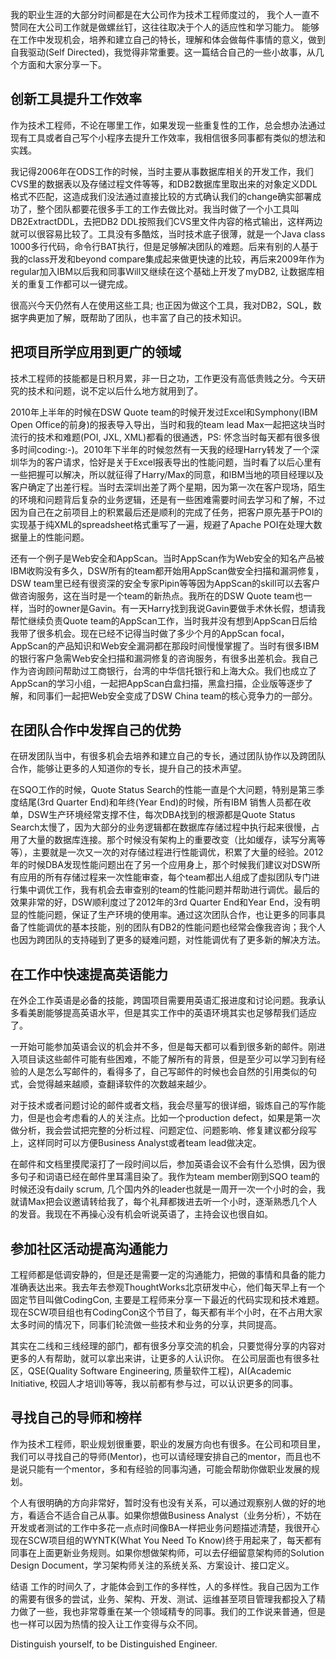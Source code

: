 我的职业生涯的大部分时间都是在大公司作为技术工程师度过的，
我个人一直不赞同在大公司工作就是做螺丝钉，这往往取决于个人的适应性和学习能力。
能够在工作中发现机会，培养和建立自己的特长，理解和体会做每件事情的意义，做到自我驱动(Self Directed)，我觉得非常重要。这一篇结合自己的一些小故事，从几个方面和大家分享一下。

## 创新工具提升工作效率
作为技术工程师，不论在哪里工作，如果发现一些重复性的工作，总会想办法通过现有工具或者自己写个小程序去提升工作效率，我相信很多同事都有类似的想法和实践。

我记得2006年在ODS工作的时候，当时主要从事数据库相关的开发工作，我们CVS里的数据表以及存储过程文件等等，和DB2数据库里取出来的对象定义DDL格式不匹配，这造成我们没法通过直接比较的方式确认我们的change确实部署成功了，整个团队都要花很多手工的工作去做比对。我当时做了一个小工具叫DB2ExtractDDL，去把DB2 DDL按照我们CVS里文件内容的格式输出，这样两边就可以很容易比较了。工具没有多酷炫，当时技术底子很薄，就是一个Java class 1000多行代码，命令行BAT执行，但是足够解决团队的难题。后来有别的人基于我的class开发和beyond compare集成起来做更快速的比较，再后来2009年作为regular加入IBM以后我和同事Will又继续在这个基础上开发了myDB2, 让数据库相关的重复工作都可以一键完成。

很高兴今天仍然有人在使用这些工具; 也正因为做这个工具，我对DB2，SQL，数据字典更加了解，既帮助了团队，也丰富了自己的技术知识。

## 把项目所学应用到更广的领域
技术工程师的技能都是日积月累，非一日之功，工作更没有高低贵贱之分。今天研究的技术和问题，说不定以后什么地方就用到了。

2010年上半年的时候在DSW Quote team的时候开发过Excel和Symphony(IBM Open Office的前身)的报表导入导出，当时和我的team lead Max一起把这块当时流行的技术和难题(POI, JXL, XML)都看的很通透，PS: 怀念当时每天都有很多很多时间coding:-)。2010年下半年的时候忽然有一天我的经理Harry转发了一个深圳华为的客户请求，恰好是关于Excel报表导出的性能问题，当时看了以后心里有一些把握可以解决，所以就征得了Harry/Max的同意，和IBM当地的项目经理以及客户确定了出差行程。当时去深圳出差了两个星期，因为第一次在客户现场，陌生的环境和问题背后复杂的业务逻辑，还是有一些困难需要时间去学习和了解，不过因为自己在之前项目上的积累最后还是顺利的完成了任务，把客户原先基于POI的实现基于纯XML的spreadsheet格式重写了一遍，规避了Apache POI在处理大数据量上的性能问题。

还有一个例子是Web安全和AppScan。当时AppScan作为Web安全的知名产品被IBM收购没有多久，DSW所有的team都开始用AppScan做安全扫描和漏洞修复，DSW team里已经有很资深的安全专家Pipin等等因为AppScan的skill可以去客户做咨询服务，这在当时是一个team的新热点。我所在的DSW Quote team也一样，当时的owner是Gavin。有一天Harry找到我说Gavin要做手术休长假，想请我帮忙继续负责Quote team的AppScan工作，当时我并没有想到AppScan日后给我带了很多机会。现在已经不记得当时做了多少个月的AppScan focal，AppScan的产品知识和Web安全漏洞都在那段时间慢慢掌握了。当时有很多IBM的银行客户急需Web安全扫描和漏洞修复的咨询服务，有很多出差机会。我自己作为咨询顾问帮助过工商银行，台湾的中华信托银行和上海大众。我们也成立了AppScan的学习小组，一起把AppScan白盒扫描，黑盒扫描，企业版等逐步了解，和同事们一起把Web安全变成了DSW China team的核心竞争力的一部分。

## 在团队合作中发挥自己的优势
在研发团队当中，有很多机会去培养和建立自己的专长，通过团队协作以及跨团队合作，能够让更多的人知道你的专长，提升自己的技术声望。

在SQO工作的时候，Quote Status Search的性能一直是个大问题，特别是第三季度结尾(3rd Quarter End)和年终(Year End)的时候，所有IBM 销售人员都在收单，DSW生产环境经常支撑不住，每次DBA找到的根源都是Quote Status Search太慢了，因为大部分的业务逻辑都在数据库存储过程中执行起来很慢，占用了大量的数据库连接。那个时候没有架构上的重要改变（比如缓存，读写分离等等），主要就是一次又一次的对存储过程进行性能调优，积累了大量的经验。2012年的时候DBA发现性能问题出在了另一个应用身上，那个时候我们建议对DSW所有应用的所有存储过程来一次性能审查，每个team都出人组成了虚拟团队专门进行集中调优工作，我有机会去审查别的team的性能问题并帮助进行调优。最后的效果非常的好，DSW顺利度过了2012年的3rd Quarter End和Year End，没有明显的性能问题，保证了生产环境的使用率。通过这次团队合作，也让更多的同事具备了性能调优的基本技能，别的团队有DB2的性能问题也经常会像我咨询；我个人也因为跨团队的支持碰到了更多的疑难问题，对性能调优有了更多新的解决方法。

## 在工作中快速提高英语能力
在外企工作英语是必备的技能，跨国项目需要用英语汇报进度和讨论问题。我承认多看美剧能够提高英语水平，但是其实工作中的英语环境其实也足够帮我们适应了。

一开始可能参加英语会议的机会并不多，但是每天都可以看到很多新的邮件。刚进入项目读这些邮件可能有些困难，不能了解所有的背景，但是至少可以学习到有经验的人是怎么写邮件的，看得多了，自己写邮件的时候也会自然的引用类似的句式，会觉得越来越顺，查翻译软件的次数越来越少。

对于技术或者问题讨论的邮件或者文档，我会尽量写的很详细，锻炼自己的写作能力，但是也会考虑看的人的关注点。比如一个production defect，如果是第一次做分析，我会尝试把完整的分析过程、问题定位、问题影响、修复建议都分段写上，这样同时可以方便Business Analyst或者team lead做决定。

在邮件和文档里摸爬滚打了一段时间以后，参加英语会议不会有什么恐惧，因为很多句子和词语已经在邮件里耳濡目染了。我作为team member刚到SQO team的时候还没有daily scrum, 几个国内外的leader也就是一周开一次一个小时的会，我就请Max把会议邀请转给我了，每个礼拜都拨进去听一个小时，逐渐熟悉几个人的发音。我现在不再操心没有机会听说英语了，主持会议也很自如。

## 参加社区活动提高沟通能力
工程师都是低调安静的，但是还是需要一定的沟通能力，把做的事情和具备的能力准确表达出来。我去年去参观ThoughtWorks北京研发中心，他们每天早上有一个固定节目叫做CodingCon, 主要是工程师来分享一下最近的代码实现和技术难题。现在SCW项目组也有CodingCon这个节目了，每天都有半个小时，在不占用大家太多时间的情况下，同事们轮流做一些技术和业务的分享，共同提高。

其实在二线和三线经理的部门，都有很多分享交流的机会，只要觉得分享的内容对更多的人有帮助，就可以拿出来讲，让更多的人认识你。
在公司层面也有很多社区，QSE(Quality Software Engineering, 质量软件工程)，AI(Academic Initiative, 校园人才培训)等等，我以前都有参与过，可以认识更多的同事。

## 寻找自己的导师和榜样
作为技术工程师，职业规划很重要，职业的发展方向也有很多。在公司和项目里，我们可以寻找自己的导师(Mentor)，也可以请经理安排自己的mentor，而且也不是说只能有一个mentor，多和有经验的同事沟通，可能会帮助你做职业发展的规划。

个人有很明确的方向非常好，暂时没有也没有关系，可以通过观察别人做的好的地方，看适合不适合自己从事。如果你想做Business Analyst（业务分析），不妨在开发或者测试的工作中多花一点点时间像BA一样把业务问题描述清楚，我很开心现在SCW项目组的WYNTK(What You Need To Know)终于用起来了，每天都有同事在上面更新业务规则。如果你想做架构师，可以去仔细留意架构师的Solution Design Document，学习架构师关注的系统关系、方案设计、接口定义。

结语
工作的时间久了，才能体会到工作的多样性，人的多样性。我自己因为工作的需要有很多的尝试，业务、架构、开发、测试、运维甚至项目管理我都投入了精力做了一些，我也非常尊重在某一个领域精专的同事。我们的工作说来普通，但是也一样可以因为热情的投入让工作变得与众不同。

Distinguish yourself, to be Distinguished Engineer.
 
